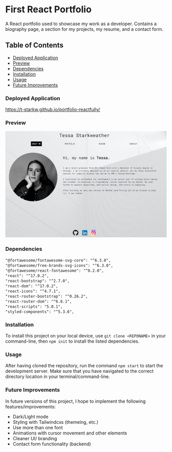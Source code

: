 # First React Portfolio
A React portfolio used to showcase my work as a developer. Contains a biography page, a section for my projects, my resume, and a contact form.

## Table of Contents
- [Deployed Application](#deployed-application)
- [Preview](#preview)
- [Dependencies](#dependencies)
- [Installation](#installation)
- [Usage](#usage)
- [Future Improvements](#future-improvements)


### Deployed Application
https://t-starkw.github.io/portfolio-reactfully/

### Preview
![Preview](https://github.com/t-starkw/portfolio-reactfully/blob/main/public/image/portfolio.PNG)

### Dependencies
    "@fortawesome/fontawesome-svg-core": "^6.3.0",
    "@fortawesome/free-brands-svg-icons": "^6.3.0",
    "@fortawesome/react-fontawesome": "^0.2.0",
    "react": "^17.0.2",
    "react-bootstrap": "^2.7.0",
    "react-dom": "^17.0.2",
    "react-icons": "^4.7.1",
    "react-router-bootstrap": "^0.26.2",
    "react-router-dom": "^6.8.1",
    "react-scripts": "5.0.1",
    "styled-components": "^5.3.6",

### Installation
To install this project on your local device, use `git clone <REPONAME>` in your command-line, then `npm init` to install the listed dependencies.

### Usage
After having cloned the repository, run the command `npm start` to start the development server. Make sure that you have navigated to the correct directory location in your terminal/command-line.

### Future Improvements
In future versions of this project, I hope to implement the following features/improvements:
- Dark/Light mode
- Styling with Tailwindcss (themeing, etc.)
- Use more than one font
- Animations with cursor movement and other elements
- Cleaner UI/ branding
- Contact form functionality (backend)
